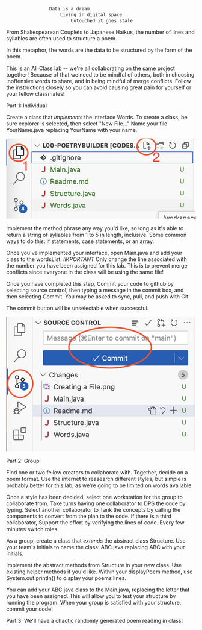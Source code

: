                     Data is a dream
                        Living in digital space
                            Untouched it goes stale

From Shakespearean Couplets to Japanese Haikus, the number of lines and syllables are often used to structure a poem.

In this metaphor, the words are the data to be structured by the form of the poem.

This is an All Class lab -- we're all collaborating on the same project together! Because of that we need to be mindful of others, both in choosing inoffensive words to share, and in being mindful of merge conflicts. Follow the instructions closely so you can avoid causing great pain for yourself or your fellow classmates!

Part 1: Individual

Create a class that *implements* the interface Words. To create a class, be sure explorer is selected, then select "New File..." Name your file YourName.java replacing YourName with your name.

![image showing how to open the new file dialog](<Creating a File.png>)

Implement the method phrase any way you'd like, so long as it's able to return a string of syllables from 1 to 5 in length, inclusive. Some common ways to do this: if statements, case statements, or an array.

Once you've implemented your interface, open Main.java and add your class to the wordsList. *IMPORTANT* Only change the line associated with the number you have been assigned for this lab. This is to prevent merge conflicts since everyone in the class will be using the same file! 

Once you have completed this step, Commit your code to github by selecting source control, then typing a message in the commit box, and then selecting Commit. You may be asked to sync, pull, and push with Git. 

The commit button will be unselectable when successful.

![The Source Control Tab](<Commit Code.png>)

Part 2: Group

Find one or two fellow creators to collaborate with. Together, decide on a poem format. Use the internet to reasearch different styles, but simple is probably better for this lab, as we're going to be limited on words available.

Once a style has been decided, select one workstation for the group to collaborate from. Take turns having one collaborator to DPS the code by typing. Select another collaborator to Tank the concepts by calling the components to convert from the plan to the code. If there is a third collaborator, Support the effort by verifying the lines of code. Every few minutes switch roles.

As a group, create a class that *extends* the abstract class Structure. Use your team's initials to name the class: ABC.java replacing ABC with your initials.

Implement the abstract methods from Structure in your new class. Use existing helper methods if you'd like. Within your displayPoem method, use System.out.println() to display your poems lines.

You can add your ABC.java class to the Main.java, replacing the letter that you have been assigned. This will allow you to test your structure by running the program. When your group is satisfied with your structure, commit your code!

Part 3: We'll have a chaotic randomly generated poem reading in class!